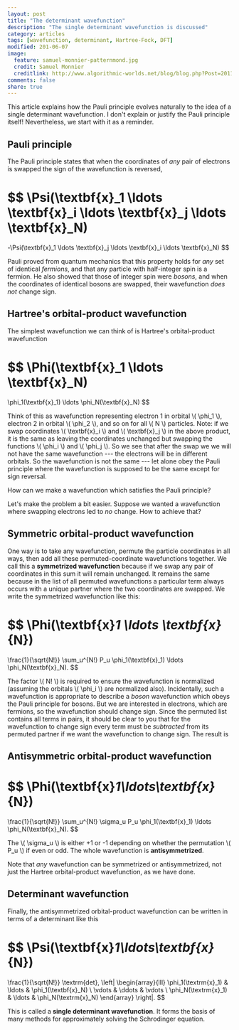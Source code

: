 ```yaml
---
layout: post
title: "The determinant wavefunction"
description: "The single determinant wavefunction is discussed"
category: articles
tags: [wavefunction, determinant, Hartree-Fock, DFT]
modified: 201-06-07
image:
  feature: samuel-monnier-patternmond.jpg
  credit: Samuel Monnier
  creditlink: http://www.algorithmic-worlds.net/blog/blog.php?Post=20110201
comments: false
share: true
---
```


This article explains how the Pauli principle evolves naturally to
the idea of a single determinant wavefunction. I don't explain
or justify the Pauli principle itself! Nevertheless, we start
with it as a reminder.

## Pauli principle

The Pauli principle states that when the coordinates of *any* pair of electrons
is swapped the sign of the wavefunction is reversed,

$$
 \Psi(\textbf{x}_1 \ldots
      \textbf{x}_i \ldots
      \textbf{x}_j \ldots
      \textbf{x}_N)
=
-\Psi(\textbf{x}_1 \ldots
      \textbf{x}_j \ldots
      \textbf{x}_i \ldots
      \textbf{x}_N)
$$

Pauli proved from quantum mechanics that this property holds for *any* set of
identical *fermions*, and that any particle with half-integer spin is a fermion.
He also showed that those of integer spin were *bosons*, and when the coordinates
of identical bosons are swapped, their wavefunction *does not* change sign.

## Hartree's orbital-product wavefunction

The simplest wavefunction we can think of is Hartree's orbital-product
wavefunction

$$
\Phi(\textbf{x}_1 \ldots
     \textbf{x}_N)
=
\phi_1(\textbf{x}_1) \ldots
\phi_N(\textbf{x}_N)
$$

Think of this as wavefunction representing electron 1 in orbital
\\( \phi_1 \\), electron 2 in orbital \\( \phi_2 \\), and so on
for all \\( N \\) particles.
Note: if we swap coordinates \\( \textbf{x}_i \\) and
\\( \textbf{x}_j \\) in the above product, it is the same as leaving the
coordinates unchanged but swapping the functions \\( \phi_i \\) and
\\( \phi_j \\). So we see that after the swap we we will not have the same
wavefunction --- the electrons will be in different orbitals. So the
wavefunction is not the same --- let alone obey the Pauli principle where
the wavefunction is supposed to be the same except for sign reversal.

How can we make a wavefunction which satisfies the Pauli principle?

Let's make the problem a bit easier. Suppose we wanted a wavefunction
where swapping electrons led to *no* change. How to achieve that?

## Symmetric orbital-product wavefunction

One way is to take any wavefunction, permute the particle coordinates in all
ways, then add all these permuted-coordinate wavefunctions together. We call
this a **symmetrized wavefunction** because if we swap any pair of coordinates
in this sum it will remain unchanged. It remains the same because in the list
of all permuted wavefunctions a particular term always occurs with a unique
partner where the two coordinates are swapped. We write the symmetrized
wavefunction like this:

$$
\Phi(\textbf{x}_1 \ldots \textbf{x}_{N})
=
\frac{1}{\sqrt{N!}}
\sum_u^{N!} P_u
\phi_1(\textbf{x}_1) \ldots
\phi_N(\textbf{x}_N).
$$

The factor \\( N! \\) is required to ensure the wavefunction is normalized
(assuming the orbitals \\( \phi_i \\) are normalized also). Incidentally, such
a wavefunction is appropriate to describe a *boson* wavefunction which obeys
the Pauli principle for bosons. But we are interested in electrons, which are
fermions, so the wavefunction should change sign. Since the permuted list
contains all terms in pairs, it should be clear to you that for the
wavefunction to change sign every term must be *subtracted* from its permuted
partner if we want the wavefunction to change sign. The result is

## Antisymmetric orbital-product wavefunction

$$
\Phi(\textbf{x}_1\ldots\textbf{x}_{N})
=
\frac{1}{\sqrt{N!}}
\sum_u^{N!} \sigma_u P_u
\phi_1(\textbf{x}_1) \ldots
\phi_N(\textbf{x}_N).
$$

The \\( \sigma_u \\) is either +1 or -1 depending on whether
the permutation \\( P_u \\) if even or odd. The whole wavefunction
is **antisymmetrized**.

Note that *any* wavefunction can be symmetrized or antisymmetrized,
not just the Hartree orbital-product wavefunction, as we have done.

## Determinant wavefunction

Finally, the antisymmetrized orbital-product wavefunction can be written
in terms of a determinant like this

$$
\Psi(\textbf{x}_1\ldots\textbf{x}_{N})
=
\frac{1}{\sqrt{N!}}
\textrm{det}\,
\left|
\begin{array}{lll}
\phi_1(\textrm{x}_1)          & \ldots & \phi_1(\textbf{x}_N) \\
\vdots                        & \ddots & \vdots          \\
\phi_N(\textrm{x}_1) & \ldots & \phi_N(\textrm{x}_N)
\end{array}
\right|.
$$

This is called a **single determinant wavefunction**. It forms the basis
of many methods for approximately solving the Schrodinger equation.

